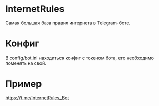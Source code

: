 # InternetRules
Самая большая база правил интернета в Telegram-боте.

# Конфиг
В config/bot.ini находиться конфиг с токеном бота, его необходимо поменять на свой.

# Пример
https://t.me/InternetRules_Bot

